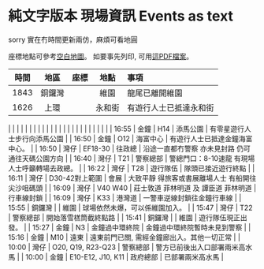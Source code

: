 # 純文字版本 現場資訊 Events as text

sorry 實在冇時間更新兩仿，麻煩可看地圓

座標地點可參考[空白地圖](/721-blank.jpg)。  如要事先列印, 可用[這PDF檔案](/721-blank.pdf)。


| 時間  | 地區 |      座標      |                 地點                 | 事項                                             |
|:-----:|:----:|:--------------:|:------------------------------------:|:-------------------------------------------------|
|   1843    | 銅鑼灣  |                |          維園             |          龍尾已離開維園                     |
|  1626     |  上環    |                |      永和街                         |      有遊行人士已抵達永和街                                  |

|       |      |                |                                      |                                                  |
|       |      |                |                                      |                                                  |
|       |      |                |                                      |                                                  |
|       |      |                |                                      |                                                  |
| 16:55      | 金鐘     |    H14            |       添馬公園                       |      有零星遊行人士步行向添馬公園              |
|    16:50   | 金鐘     |    O12   |             海富中心               |   有遊行人士已抵達金鐘海富中心。                       |
| 16:50 | 灣仔 |    EF18-30     |                往政總                | 沿途一直都冇警察 亦未見封路 仍可通往天碼公園方向 |
| 16:40 | 灣仔 |      T21       |               警察總部               | 警總門口：8-10速龍 有現場人士呼籲轉場去政總。      |
| 16:22 | 灣仔 |      T28       |               遊行隊伍               | 隊頭已接近遊行終點                               |
| 16:11 | 灣仔 | D30-42對上範圍 |                 會展                 | 大致平靜 得旅客或書展離場人士 有船開往尖沙咀碼頭 |
| 16:09 | 灣仔 |    V40 W40     | 莊士敦道 菲林明道 及 譚臣道 菲林明道 | 行車線封鎖                                       |
| 16:09 | 灣仔 |      K33       |                港灣道                | 一警車逆線封鎖往金鐘行車線                       |
|  15:55     |   銅鑼灣     |                   |      維園          |        球場依然未爆，可以係維園加入。
 |
| 15:47 |  灣仔  |        T22        |    警察總部    | 開始落雪榚筒截終點路                      |
| 15:41 | 銅鑼灣 |                   |      維園      | 遊行隊伍現正出發。                         |
| 15:27 |  金鐘  |        N3         | 金鐘過中環終院 | 金鐘過中環終院暫時未見到警察              |
| 15:16 |  金鐘  |        M10        |      遠東      | 遠東前門已關, 需經金鐘廊出入。其他一切正常 |
| 10:00 |  灣仔  | O20, Q19, R23-Q23 |    警察總部    | 警方已前後出入口部署兩米高水馬            |
| 10:00 |  金鐘  | E10-E12, J10, K11 |    政府總部    | 已部署兩米高水馬                          |
